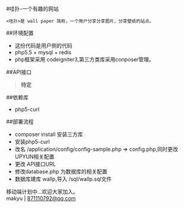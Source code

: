 
#哇扑-一个有趣的网站

    <哇扑>是 wall paper 简称，一个用户分享分享图片，分享壁纸的站点。

##环境配置
* 这份代码是用户侧的代码
* php5.5 + mysql + redis  
* php框架采用 codeigniter3,第三方类库采用conposer管理。  
 
##API接口
>**待定**  

##依赖库
* php5-curl

##部署流程
* composer install 安装三方库  
* 安装php5-curl    
* 改名 /application/config/config-sample.php => config.php,同时更改UPYUN相关配置
* 更改 API接口URL
* 修改database.php 为数据库的相关配置
* 数据库建库 wallp,导入 /sql/wallp.sql文件  


移动端计划中...欢迎大家加入。  
  makyu | 871110792@qq.com

